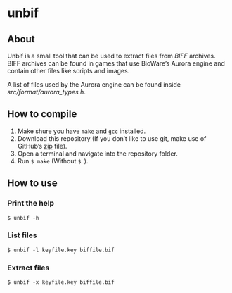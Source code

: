 # unbif

## About
Unbif is a small tool that can be used to extract files from *BIFF* archives.
BIFF archives can be found in games that use BioWare’s Aurora engine and contain
other files like scripts and images.

A list of files used by the Aurora engine can be found inside *src/format/aurora_types.h*.

## How to compile
1. Make shure you have `make` and `gcc` installed.
2. Download this repository (If you don’t like to use git, make use of GitHub’s [zip](https://github.com/marc-q/unbif/archive/master.zip) file).
3. Open a terminal and navigate into the repository folder.
4. Run `$ make` (Without `$ `).

## How to use

### Print the help
`$ unbif -h`

### List files
`$ unbif -l keyfile.key biffile.bif`

### Extract files
`$ unbif -x keyfile.key biffile.bif`
